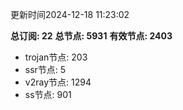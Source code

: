 更新时间2024-12-18 11:23:02

**总订阅: 22**
**总节点: 5931**
**有效节点: 2403**
- trojan节点: 203
- ssr节点: 5
- v2ray节点: 1294
- ss节点: 901
